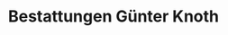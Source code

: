 ---
title: "Bestattungen Günter Knoth"
url: /solms/bestattungen-guenter-knoth/
shop: Bestattungen
---
